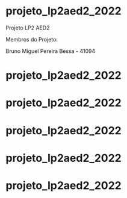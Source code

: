 # projeto_lp2aed2_2022

Projeto LP2 AED2 

Membros do Projeto: 

Bruno Miguel Pereira Bessa - 41094

# projeto_lp2aed2_2022
# projeto_lp2aed2_2022
# projeto_lp2aed2_2022
# projeto_lp2aed2_2022
# projeto_lp2aed2_2022
